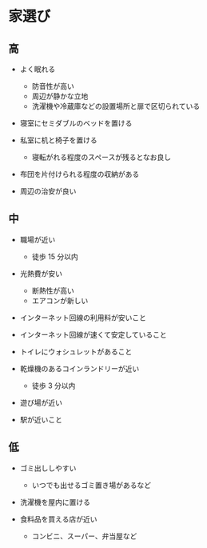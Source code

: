 # 家選び

## 高

- よく眠れる

  - 防音性が高い
  - 周辺が静かな立地
  - 洗濯機や冷蔵庫などの設置場所と扉で区切られている

- 寝室にセミダブルのベッドを置ける

- 私室に机と椅子を置ける

  - 寝転がれる程度のスペースが残るとなお良し

- 布団を片付けられる程度の収納がある

- 周辺の治安が良い

## 中

- 職場が近い

  - 徒歩 15 分以内

- 光熱費が安い

  - 断熱性が高い
  - エアコンが新しい

- インターネット回線の利用料が安いこと

- インターネット回線が速くて安定していること

- トイレにウォシュレットがあること

- 乾燥機のあるコインランドリーが近い

  - 徒歩 3 分以内

- 遊び場が近い

- 駅が近いこと

## 低

- ゴミ出ししやすい

  - いつでも出せるゴミ置き場があるなど

- 洗濯機を屋内に置ける

- 食料品を買える店が近い

  - コンビニ、スーパー、弁当屋など
